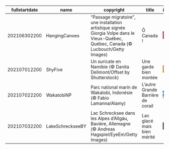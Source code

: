 |fullstartdate|name|copyright|title|image|
|--|--|--|--|--|
202106302200|HangingCanoes|“Passage migratoire”, une installation artistique signée Giorgia Volpe dans le Vieux-Québec, Québec, Canada (© Lucbouch/Getty Images)|Ô Canada !|![](/fr-FR/2021/07/202106302200HangingCanoes.jpg)|
202107012200|ShyFive|Un suricate en Namibie (© Danita Delimont/Offset by Shutterstock)|Une garde bien montée|![](/fr-FR/2021/07/202107012200ShyFive.jpg)|
202107022200|WakatobiNP|Parc national marin de Wakatobi, Indonésie (© Fabio Lamanna/Alamy)|L’autre Grande Barrière de corail|![](/fr-FR/2021/07/202107022200WakatobiNP.jpg)|
202107032200|LakeSchreckseeBY|Lac Schrecksee dans les Alpes d’Allgäu, Bavière, Allemagne (© Andreas Hagspiel/EyeEm/Getty Images)|Lac glacé mais bien mérité|![](/fr-FR/2021/07/202107032200LakeSchreckseeBY.jpg)|
